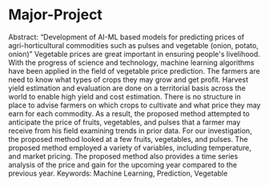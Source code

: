 # Major-Project
Abstract: 
“Development of AI-ML based models for predicting prices of 
agri-horticultural commodities such as pulses and vegetable 
(onion, potato, onion)” 
Vegetable prices are great important in ensuring people's livelihood. With the 
progress of science and technology, machine learning algorithms have been 
applied in the field of vegetable price prediction. The farmers are need to know 
what types of crops they may grow and get profit. Harvest yield estimation and 
evaluation are done on a territorial basis across the world to enable high yield and 
cost estimation. There is no structure in place to advise farmers on which crops 
to cultivate and what price they may earn for each commodity. As a result, the 
proposed method attempted to anticipate the price of fruits, vegetables, and pulses 
that a farmer may receive from his field examining trends in prior data. For our 
investigation, the proposed method looked at a few fruits, vegetables, and pulses. 
The proposed method employed a variety of variables, including temperature, and 
market pricing. The proposed method also provides a time series analysis of the 
price and gain for the upcoming year compared to the previous year. 
Keywords: Machine Learning, Prediction, Vegetable
